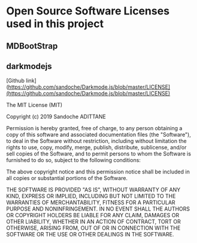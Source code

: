 # Open Source Software Licenses used in this project

## MDBootStrap
<placeholder>
  
## darkmodejs
[Github link](https://github.com/sandoche/Darkmode.js/blob/master/LICENSE](https://github.com/sandoche/Darkmode.js/blob/master/LICENSE)

The MIT License (MIT)

Copyright (c) 2019 Sandoche ADITTANE

Permission is hereby granted, free of charge, to any person obtaining a copy
of this software and associated documentation files (the "Software"), to deal
in the Software without restriction, including without limitation the rights
to use, copy, modify, merge, publish, distribute, sublicense, and/or sell
copies of the Software, and to permit persons to whom the Software is
furnished to do so, subject to the following conditions:

The above copyright notice and this permission notice shall be included in all
copies or substantial portions of the Software.

THE SOFTWARE IS PROVIDED "AS IS", WITHOUT WARRANTY OF ANY KIND, EXPRESS OR
IMPLIED, INCLUDING BUT NOT LIMITED TO THE WARRANTIES OF MERCHANTABILITY,
FITNESS FOR A PARTICULAR PURPOSE AND NONINFRINGEMENT. IN NO EVENT SHALL THE
AUTHORS OR COPYRIGHT HOLDERS BE LIABLE FOR ANY CLAIM, DAMAGES OR OTHER
LIABILITY, WHETHER IN AN ACTION OF CONTRACT, TORT OR OTHERWISE, ARISING FROM,
OUT OF OR IN CONNECTION WITH THE SOFTWARE OR THE USE OR OTHER DEALINGS IN THE
SOFTWARE.

